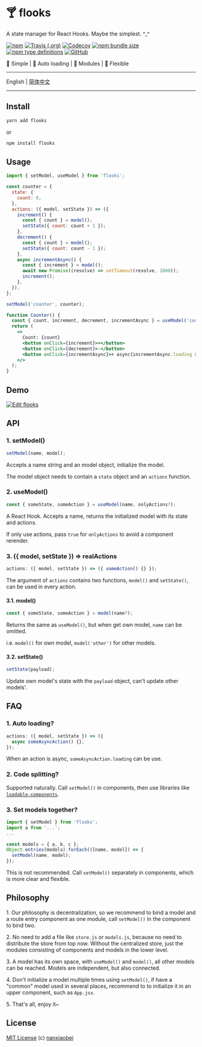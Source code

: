 # 🍸 flooks

A state manager for React Hooks. Maybe the simplest. ^\_^

[![npm](https://img.shields.io/npm/v/flooks?style=flat-square)](https://www.npmjs.com/package/flooks)
[![Travis (.org)](https://img.shields.io/travis/nanxiaobei/flooks?style=flat-square)](https://travis-ci.org/nanxiaobei/flooks)
[![Codecov](https://img.shields.io/codecov/c/github/nanxiaobei/flooks?style=flat-square)](https://codecov.io/gh/nanxiaobei/flooks)
[![npm bundle size](https://img.shields.io/bundlephobia/minzip/flooks?style=flat-square)](https://bundlephobia.com/result?p=flooks)
[![npm type definitions](https://img.shields.io/npm/types/typescript?style=flat-square)](https://github.com/nanxiaobei/flooks/blob/master/src/index.ts)
[![GitHub](https://img.shields.io/github/license/nanxiaobei/flooks?style=flat-square)](https://github.com/nanxiaobei/flooks/blob/master/LICENSE)

🍰 Simple | 🍭 Auto loading | 🍕 Modules | 🥂 Flexible

---

English | [简体中文](./README.zh-CN.md)

---

## Install

```sh
yarn add flooks
```

or

```sh
npm install flooks
```

## Usage

```jsx harmony
import { setModel, useModel } from 'flooks';

const counter = {
  state: {
    count: 0,
  },
  actions: ({ model, setState }) => ({
    increment() {
      const { count } = model();
      setState({ count: count + 1 });
    },
    decrement() {
      const { count } = model();
      setState({ count: count - 1 });
    },
    async incrementAsync() {
      const { increment } = model();
      await new Promise((resolve) => setTimeout(resolve, 1000));
      increment();
    },
  }),
};

setModel('counter', counter);

function Counter() {
  const { count, increment, decrement, incrementAsync } = useModel('counter');
  return (
    <>
      Count: {count}
      <button onClick={increment}>+</button>
      <button onClick={decrement}>-</button>
      <button onClick={incrementAsync}>+ async{incrementAsync.loading && '...'}</button>
    </>
  );
}
```

## Demo

[![Edit flooks](https://codesandbox.io/static/img/play-codesandbox.svg)](https://codesandbox.io/s/flooks-gqye5?fontsize=14)

## API

### 1. setModel()

```js
setModel(name, model);
```

Accepts a name string and an model object, initialize the model.

The model object needs to contain a `state` object and an `actions` function.

### 2. useModel()

```js
const { someState, someAction } = useModel(name, onlyActions?);
```

A React Hook. Accepts a name, returns the initialized model with its state and actions.

If only use actions, pass `true` for `onlyActions` to avoid a component rerender.

### 3. ({ model, setState }) => realActions

```js
actions: ({ model, setState }) => ({ someAction() {} });
```

The argument of `actions` contains two functions, `model()` and `setState()`, can be used in every action.

#### 3.1. model()

```js
const { someState, someAction } = model(name?);
```

Returns the same as `useModel()`, but when get own model, `name` can be omitted.

i.e. `model()` for own model, `model('other')` for other models.

#### 3.2. setState()

```js
setState(payload);
```

Update own model's state with the `payload` object, can't update other models'.

## FAQ

### 1. Auto loading?

```js
actions: ({ model, setState }) => ({
  async someAsyncAction() {},
});
```

When an action is async, `someAsyncAction.loading` can be use.

### 2. Code splitting?

Supported naturally. Call `setModel()` in components, then use libraries like [`loadable-components`](https://github.com/smooth-code/loadable-components).

### 3. Set models together?

```js
import { setModel } from 'flooks';
import a from '...';
...

const models = { a, b, c };
Object.entries(models).forEach(([name, model]) => {
  setModel(name, model);
});
```

This is not recommended. Call `setModel()` separately in components, which is more clear and flexible.

## Philosophy

1\. Our philosophy is decentralization, so we recommend to bind a model and a route entry component as one module, call `setModel()` in the component to bind two.

2\. No need to add a file like `store.js` or `models.js`, because no need to distribute the store from top now. Without the centralized store, just the modules consisting of components and models in the lower level.

3\. A model has its own space, with `useModel()` and `model()`, all other models can be reached. Models are independent, but also connected.

4\. Don't initialize a model multiple times using `setModel()`, if have a "common" model used in several places, recommend to to initialize it in an upper component, such as `App.jsx`.

5\. That's all, enjoy it~

## License

[MIT License](https://github.com/nanxiaobei/flooks/blob/master/LICENSE) (c) [nanxiaobei](https://mrlee.me/)
